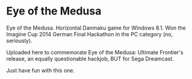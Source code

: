 # Eye of the Medusa
Eye of the Medusa. Horizontal Danmaku game for Windows 8.1. Won the Imagine Cup 2014 German Final Hackathon in the PC category (no, seriously).

Uploaded here to commemorate Eye of the Medusa: Ultimate Frontier's release, an equally questionable hackjob, BUT for Sega Dreamcast.

Just have fun with this one.
